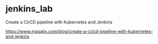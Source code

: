 # jenkins_lab

Create a CI/CD pipeline with Kubernetes and Jenkins

https://www.magalix.com/blog/create-a-ci/cd-pipeline-with-kubernetes-and-jenkins
